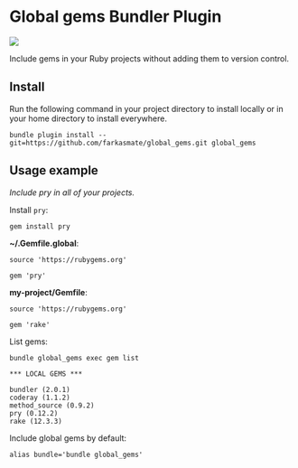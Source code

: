 # Global gems Bundler Plugin

![](https://github.com/farkasmate/global_gems/workflows/CI/badge.svg)

Include gems in your Ruby projects without adding them to version control.

## Install

Run the following command in your project directory to install locally or in your home directory to install everywhere.

```
bundle plugin install --git=https://github.com/farkasmate/global_gems.git global_gems
```

## Usage example

*Include pry in all of your projects.*

Install `pry`:
```
gem install pry
```

**~/.Gemfile.global**:
```
source 'https://rubygems.org'

gem 'pry'
```

**my-project/Gemfile**:
```
source 'https://rubygems.org'

gem 'rake'
```

List gems:
```
bundle global_gems exec gem list

*** LOCAL GEMS ***

bundler (2.0.1)
coderay (1.1.2)
method_source (0.9.2)
pry (0.12.2)
rake (12.3.3)
```

Include global gems by default:
```
alias bundle='bundle global_gems'
```

